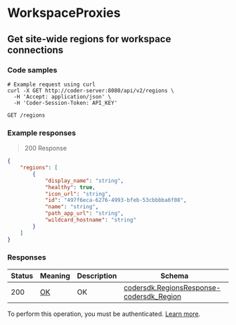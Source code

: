 # WorkspaceProxies

## Get site-wide regions for workspace connections

### Code samples

```shell
# Example request using curl
curl -X GET http://coder-server:8080/api/v2/regions \
  -H 'Accept: application/json' \
  -H 'Coder-Session-Token: API_KEY'
```

`GET /regions`

### Example responses

> 200 Response

```json
{
	"regions": [
		{
			"display_name": "string",
			"healthy": true,
			"icon_url": "string",
			"id": "497f6eca-6276-4993-bfeb-53cbbbba6f08",
			"name": "string",
			"path_app_url": "string",
			"wildcard_hostname": "string"
		}
	]
}
```

### Responses

| Status | Meaning                                                 | Description | Schema                                                                                         |
| ------ | ------------------------------------------------------- | ----------- | ---------------------------------------------------------------------------------------------- |
| 200    | [OK](https://tools.ietf.org/html/rfc7231#section-6.3.1) | OK          | [codersdk.RegionsResponse-codersdk_Region](schemas.md#codersdkregionsresponse-codersdk_region) |

To perform this operation, you must be authenticated. [Learn more](authentication.md).
